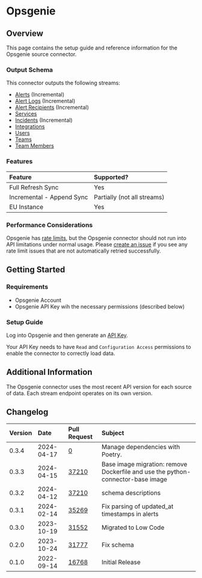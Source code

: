 # Opsgenie

## Overview

This page contains the setup guide and reference information for the Opsgenie source connector.

### Output Schema

This connector outputs the following streams:

* [Alerts](https://docs.opsgenie.com/docs/alert-api) \(Incremental\)
* [Alert Logs](https://docs.opsgenie.com/docs/alert-api-continued#list-alert-logs) \(Incremental\)
* [Alert Recipients](https://docs.opsgenie.com/docs/alert-api-continued#list-alert-recipients) \(Incremental\)
* [Services](https://docs.opsgenie.com/docs/service-api)
* [Incidents](https://docs.opsgenie.com/docs/incident-api) \(Incremental\)
* [Integrations](https://docs.opsgenie.com/docs/integration-api)
* [Users](https://docs.opsgenie.com/docs/user-api)
* [Teams](https://docs.opsgenie.com/docs/team-api)
* [Team Members](https://docs.opsgenie.com/docs/team-member-api)

### Features

| Feature                   | Supported? |
|:--------------------------| :--- |
| Full Refresh Sync         | Yes |
| Incremental - Append Sync | Partially \(not all streams\) |
| EU Instance               | Yes |

### Performance Considerations

Opsgenie has [rate limits](https://docs.opsgenie.com/docs/api-rate-limiting), but the Opsgenie connector should not run into API limitations under normal usage. Please [create an issue](https://github.com/airbytehq/airbyte/issues) if you see any rate limit issues that are not automatically retried successfully.

## Getting Started

### Requirements

* Opsgenie Account
* Opsgenie API Key wih the necessary permissions \(described below\)

### Setup Guide

Log into Opsgenie and then generate an [API Key](https://support.atlassian.com/opsgenie/docs/api-key-management/).

Your API Key needs to have `Read` and `Configuration Access` permissions to enable the connector to correctly load data.

## Additional Information

The Opsgenie connector uses the most recent API version for each source of data. Each stream endpoint operates on its own version.

## Changelog

| Version | Date       | Pull Request                                         | Subject |
|:--------|:-----------|:-----------------------------------------------------| :--- |
| 0.3.4 | 2024-04-17 | [0](https://github.com/airbytehq/airbyte/pull/0) | Manage dependencies with Poetry. |
| 0.3.3 | 2024-04-15 | [37210](https://github.com/airbytehq/airbyte/pull/37210) | Base image migration: remove Dockerfile and use the python-connector-base image |
| 0.3.2 | 2024-04-12 | [37210](https://github.com/airbytehq/airbyte/pull/37210) | schema descriptions |
| 0.3.1 | 2024-02-14 | [35269](https://github.com/airbytehq/airbyte/pull/35269) | Fix parsing of updated_at timestamps in alerts |
| 0.3.0 | 2023-10-19 | [31552](https://github.com/airbytehq/airbyte/pull/31552) | Migrated to Low Code |
| 0.2.0 | 2023-10-24 | [31777](https://github.com/airbytehq/airbyte/pull/31777) | Fix schema |
| 0.1.0 | 2022-09-14 | [16768](https://github.com/airbytehq/airbyte/pull/16768) | Initial Release |

